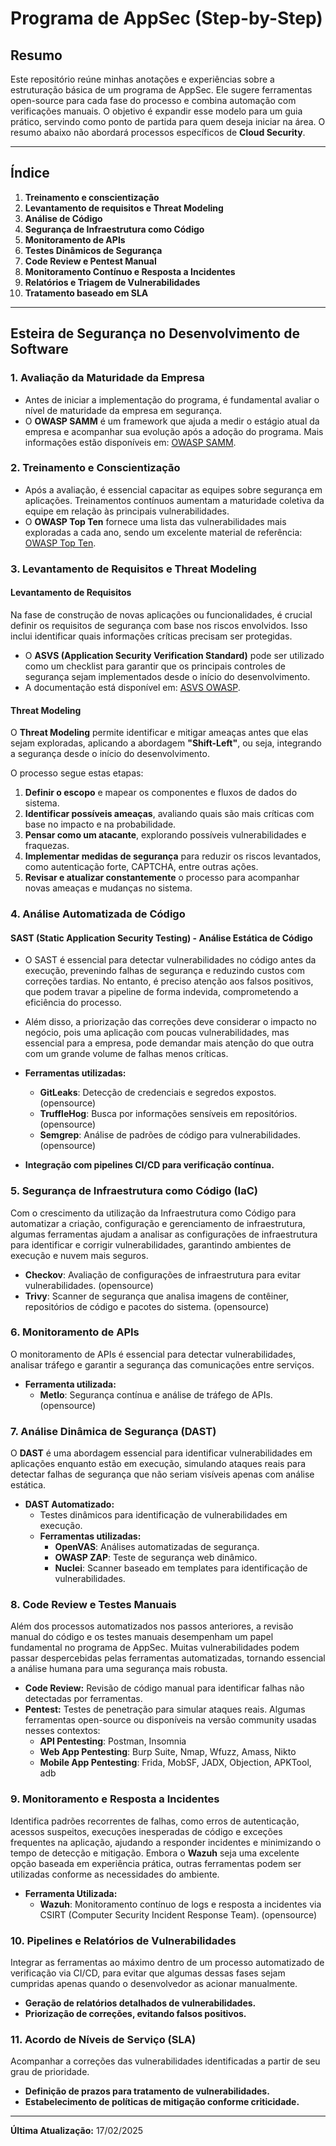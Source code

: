 # Programa de AppSec (Step-by-Step)

## Resumo
Este repositório reúne minhas anotações e experiências sobre a estruturação básica de um programa de AppSec. Ele sugere ferramentas open-source para cada fase do processo e combina automação com verificações manuais. O objetivo é expandir esse modelo para um guia prático, servindo como ponto de partida para quem deseja iniciar na área. O resumo abaixo não abordará processos específicos de **Cloud Security**.

---
## Índice

1. **Treinamento e conscientização** 
2. **Levantamento de requisitos e Threat Modeling** 
3. **Análise de Código** 
4. **Segurança de Infraestrutura como Código** 
5. **Monitoramento de APIs** 
6. **Testes Dinâmicos de Segurança** 
7. **Code Review e Pentest Manual** 
8. **Monitoramento Contínuo e Resposta a Incidentes** 
9. **Relatórios e Triagem de Vulnerabilidades** 
10. **Tratamento baseado em SLA**
---


## Esteira de Segurança no Desenvolvimento de Software

### 1. Avaliação da Maturidade da Empresa

- Antes de iniciar a implementação do programa, é fundamental avaliar o nível de maturidade da empresa em segurança.
- O **OWASP SAMM** é um framework que ajuda a medir o estágio atual da empresa e acompanhar sua evolução após a adoção do programa. Mais informações estão disponíveis em: [OWASP SAMM](https://owasp.org/www-project-samm/).

### 2. Treinamento e Conscientização

- Após a avaliação, é essencial capacitar as equipes sobre segurança em aplicações. Treinamentos contínuos aumentam a maturidade coletiva da equipe em relação às principais vulnerabilidades.
- O **OWASP Top Ten** fornece uma lista das vulnerabilidades mais exploradas a cada ano, sendo um excelente material de referência: [OWASP Top Ten](https://owasp.org/www-project-top-ten/).

### 3. Levantamento de Requisitos e Threat Modeling  

#### **Levantamento de Requisitos**
Na fase de construção de novas aplicações ou funcionalidades, é crucial definir os requisitos de segurança com base nos riscos envolvidos. Isso inclui identificar quais informações críticas precisam ser protegidas.

- O **ASVS (Application Security Verification Standard)** pode ser utilizado como um checklist para garantir que os principais controles de segurança sejam implementados desde o início do desenvolvimento.
- A documentação está disponível em: [ASVS OWASP](https://cheatsheetseries.owasp.org/IndexASVS.html).

#### **Threat Modeling**
O **Threat Modeling** permite identificar e mitigar ameaças antes que elas sejam exploradas, aplicando a abordagem **"Shift-Left"**, ou seja, integrando a segurança desde o início do desenvolvimento.

O processo segue estas etapas:

1. **Definir o escopo** e mapear os componentes e fluxos de dados do sistema.
2. **Identificar possíveis ameaças**, avaliando quais são mais críticas com base no impacto e na probabilidade.
3. **Pensar como um atacante**, explorando possíveis vulnerabilidades e fraquezas.
4. **Implementar medidas de segurança** para reduzir os riscos levantados, como autenticação forte, CAPTCHA, entre outras ações.
5. **Revisar e atualizar constantemente** o processo para acompanhar novas ameaças e mudanças no sistema.

### 4. Análise Automatizada de Código

#### **SAST (Static Application Security Testing) - Análise Estática de Código**
- O SAST é essencial para detectar vulnerabilidades no código antes da execução, prevenindo falhas de segurança e reduzindo custos com correções tardias. No entanto, é preciso atenção aos falsos positivos, que podem travar a pipeline de forma indevida, comprometendo a eficiência do processo.
- Além disso, a priorização das correções deve considerar o impacto no negócio, pois uma aplicação com poucas vulnerabilidades, mas essencial para a empresa, pode demandar mais atenção do que outra com um grande volume de falhas menos críticas.

- **Ferramentas utilizadas:**
  - **GitLeaks**: Detecção de credenciais e segredos expostos. (opensource)
  - **TruffleHog**: Busca por informações sensíveis em repositórios. (opensource)
  - **Semgrep**: Análise de padrões de código para vulnerabilidades. (opensource)

- **Integração com pipelines CI/CD para verificação contínua.**

### 5. Segurança de Infraestrutura como Código (IaC)
Com o crescimento da utilização da Infraestrutura como Código para automatizar a criação, configuração e gerenciamento de infraestrutura, algumas ferramentas ajudam a analisar as configurações de infraestrutura para identificar e corrigir vulnerabilidades, garantindo ambientes de execução e nuvem mais seguros.

- **Checkov**: Avaliação de configurações de infraestrutura para evitar vulnerabilidades. (opensource)
- **Trivy**: Scanner de segurança que analisa imagens de contêiner, repositórios de código e pacotes do sistema. (opensource)

### 6. Monitoramento de APIs
O monitoramento de APIs é essencial para detectar vulnerabilidades, analisar tráfego e garantir a segurança das comunicações entre serviços.

- **Ferramenta utilizada:**
  - **Metlo**: Segurança contínua e análise de tráfego de APIs. (opensource)

### 7. Análise Dinâmica de Segurança (DAST)
O **DAST** é uma abordagem essencial para identificar vulnerabilidades em aplicações enquanto estão em execução, simulando ataques reais para detectar falhas de segurança que não seriam visíveis apenas com análise estática.

- **DAST Automatizado:**
  - Testes dinâmicos para identificação de vulnerabilidades em execução.
  - **Ferramentas utilizadas:**
    - **OpenVAS**: Análises automatizadas de segurança.
    - **OWASP ZAP**: Teste de segurança web dinâmico.
    - **Nuclei**: Scanner baseado em templates para identificação de vulnerabilidades.

### 8. Code Review e Testes Manuais
Além dos processos automatizados nos passos anteriores, a revisão manual do código e os testes manuais desempenham um papel fundamental no programa de AppSec. Muitas vulnerabilidades podem passar despercebidas pelas ferramentas automatizadas, tornando essencial a análise humana para uma segurança mais robusta.

- **Code Review:** Revisão de código manual para identificar falhas não detectadas por ferramentas.
- **Pentest:** Testes de penetração para simular ataques reais. Algumas ferramentas open-source ou disponíveis na versão community usadas nesses contextos:
  - **API Pentesting**: Postman, Insomnia
  - **Web App Pentesting**: Burp Suite, Nmap, Wfuzz, Amass, Nikto
  - **Mobile App Pentesting**: Frida, MobSF, JADX, Objection, APKTool, adb

### 9. Monitoramento e Resposta a Incidentes
Identifica padrões recorrentes de falhas, como erros de autenticação, acessos suspeitos, execuções inesperadas de código e exceções frequentes na aplicação, ajudando a responder incidentes e minimizando o tempo de detecção e mitigação. Embora o **Wazuh** seja uma excelente opção baseada em experiência prática, outras ferramentas podem ser utilizadas conforme as necessidades do ambiente.

- **Ferramenta Utilizada:**
  - **Wazuh**: Monitoramento contínuo de logs e resposta a incidentes via CSIRT (Computer Security Incident Response Team). (opensource)

### 10. Pipelines e Relatórios de Vulnerabilidades
Integrar as ferramentas ao máximo dentro de um processo automatizado de verificação via CI/CD, para evitar que algumas dessas fases sejam cumpridas apenas quando o desenvolvedor as acionar manualmente.

- **Geração de relatórios detalhados de vulnerabilidades.**
- **Priorização de correções, evitando falsos positivos.**

### 11. Acordo de Níveis de Serviço (SLA)
Acompanhar a correções das vulnerabilidades identificadas a partir de seu grau de prioridade.

- **Definição de prazos para tratamento de vulnerabilidades.**
- **Estabelecimento de políticas de mitigação conforme criticidade.**


---

**Última Atualização:** 17/02/2025


